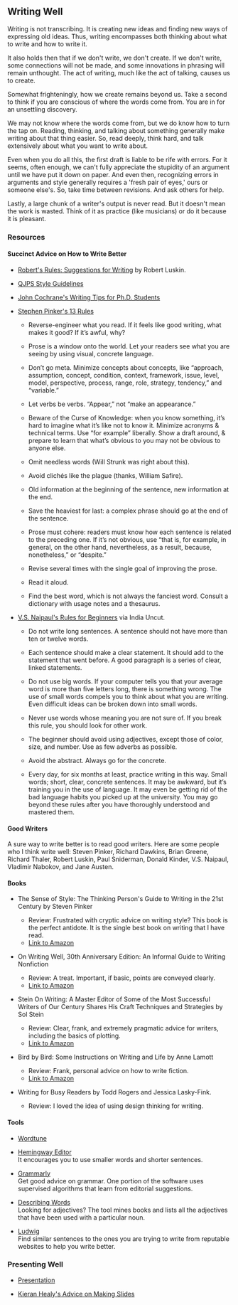## Writing Well

Writing is not transcribing. It is creating new ideas and finding new ways of expressing old ideas. Thus, writing encompasses both thinking about what to write and how to write it.

It also holds then that if we don't write, we don't create. If we don't write, some connections will not be made, and some innovations in phrasing will remain unthought. The act of writing, much like the act of talking, causes us to create.

Somewhat frighteningly, how we create remains beyond us. Take a second to think if you are conscious of where the words come from. You are in for an unsettling discovery.

We may not know where the words come from, but we do know how to turn the tap on. Reading, thinking, and talking about something generally make writing about that thing easier. So, read deeply, think hard, and talk extensively about what you want to write about.

Even when you do all this, the first draft is liable to be rife with errors. For it seems, often enough, we can't fully appreciate the stupidity of an argument until we have put it down on paper. And even then, recognizing errors in arguments and style generally requires a 'fresh pair of eyes,' ours or someone else's. So, take time between revisions. And ask others for help.

Lastly, a large chunk of a writer's output is never read. But it doesn't mean the work is wasted. Think of it as practice (like musicians) or do it because it is pleasant.

### Resources

#### Succinct Advice on How to Write Better

* [Robert's Rules: Suggestions for Writing](lit/Roberts-Rules-January-2013.pdf) by Robert Luskin.</li>

* [QJPS Style Guidelines](lit/QJPS-Style-Guidelines.pdf)</a></li>

* [John Cochrane's Writing Tips for Ph.D. Students](lit/phd_paper_writing.pdf)

* [Stephen Pinker's 13 Rules](https://twitter.com/sapinker/status/1084490338629242880)
    
    * Reverse-engineer what you read. If it feels like good writing, what makes it good? If it’s awful, why?
    
    * Prose is a window onto the world. Let your readers see what you are seeing by using visual, concrete language.
    
    * Don’t go meta. Minimize concepts about concepts, like “approach, assumption, concept, condition, context, framework, issue, level, model, perspective, process, range, role, strategy, tendency,” and “variable.”
    
    * Let verbs be verbs. “Appear,” not “make an appearance.”
    
    * Beware of the Curse of Knowledge: when you know something, it’s hard to imagine what it’s like not to know it. Minimize acronyms & technical terms. Use “for example” liberally. Show a draft around, & prepare to learn that what’s obvious to you may not be obvious to anyone else.
    
    * Omit needless words (Will Strunk was right about this).
    
    * Avoid clichés like the plague (thanks, William Safire).
    
    * Old information at the beginning of the sentence, new information at the end.
    
    * Save the heaviest for last: a complex phrase should go at the end of the sentence.
    
    * Prose must cohere: readers must know how each sentence is related to the preceding one. If it’s not obvious, use “that is, for example, in general, on the other hand, nevertheless, as a result, because, nonetheless,” or “despite.”
    
    * Revise several times with the single goal of improving the prose.
    
    * Read it aloud.
    
    * Find the best word, which is not always the fanciest word. Consult a dictionary with usage notes and a thesaurus.

* [V.S. Naipaul's Rules for Beginners](http://www.indiauncut.com/iublog/article/vs-naipauls-advice-to-writers-rules-for-beginners/) via India Uncut.

    * Do not write long sentences. A sentence should not have more than ten or twelve words.
    
    * Each sentence should make a clear statement. It should add to the statement that went before. A good paragraph is a series of clear, linked statements.
 
    *  Do not use big words. If your computer tells you that your average word is more than five letters long, there is something wrong. The use of small words compels you to think about what you are writing. Even difficult ideas can be broken down into small words.
      
    *  Never use words whose meaning you are not sure of. If you break this rule, you should look for other work.
      
    *  The beginner should avoid using adjectives, except those of color, size, and number. Use as few adverbs as possible.
      
    *  Avoid the abstract. Always go for the concrete.
    
    *  Every day, for six months at least, practice writing in this way. Small words; short, clear, concrete sentences. It may be awkward, but it’s training you in the use of language. It may even be getting rid of the bad language habits you picked up at the university. You may go beyond these rules after you have thoroughly understood and mastered them.</li>

#### Good Writers

A sure way to write better is to read good writers. Here are some people who I think write well: Steven Pinker, Richard Dawkins, Brian Greene, Richard Thaler, Robert Luskin, Paul Sniderman, Donald Kinder, V.S. Naipaul, Vladimir Nabokov, and Jane Austen.

#### Books

* The Sense of Style: The Thinking Person's Guide to Writing in the 21st Century by Steven Pinker  
  - Review: Frustrated with cryptic advice on writing style? This book is the perfect antidote. It is the single best book on writing that I have read.
  - [Link to Amazon](https://smile.amazon.com/Sense-Style-Thinking-Persons-Writing/dp/0143127799/)

* On Writing Well, 30th Anniversary Edition: An Informal Guide to Writing Nonfiction
  - Review: A treat. Important, if basic, points are conveyed clearly.
  - [Link to Amazon](https://smile.amazon.com/Writing-Well-30th-Anniversary-Nonfiction-ebook/dp/B0090RVGW0/)
 
* Stein On Writing: A Master Editor of Some of the Most Successful Writers of Our Century Shares His Craft Techniques and Strategies by Sol Stein  
  - Review: Clear, frank, and extremely pragmatic advice for writers, including the basics of plotting. 
  - [Link to Amazon](https://smile.amazon.com/Stein-Writing-Successful-Techniques-Strategies/dp/0312254210/)

* Bird by Bird: Some Instructions on Writing and Life by Anne Lamott  
  - Review: Frank, personal advice on how to write fiction. 
  - [Link to Amazon](https://smile.amazon.com/Bird-Some-Instructions-Writing-Life/dp/0385480016/)

* Writing for Busy Readers by Todd Rogers and Jessica Lasky-Fink.
  - Review: I loved the idea of using design thinking for writing.

#### Tools

* [Wordtune](https://www.wordtune.com/)  
  
* [Hemingway Editor](http://www.hemingwayapp.com)  
  It encourages you to use smaller words and shorter sentences.

* [Grammarly](http://grammarly.com)  
   Get good advice on grammar. One portion of the software uses supervised algorithms that learn from editorial suggestions.

* [Describing Words](http://describingwords.io)  
  Looking for adjectives? The tool mines books and lists all the adjectives that have been used with a particular noun.

* [Ludwig](https://ludwig.guru/)  
  Find similar sentences to the ones you are trying to write from reputable websites to help you write better.
 
### Presenting Well

* [Presentation](https://htmlpreview.github.io/?https://github.com/soodoku/on-writing/blob/master/present/present.html#/)

* [Kieran Healy's Advice on Making Slides](https://kieranhealy.org/blog/archives/2018/03/24/making-slides/)
